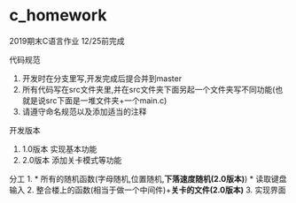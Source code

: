 # c_homework
2019期末C语言作业
12/25前完成

代码规范
1. 开发时在分支里写,开发完成后提合并到master
2. 所有代码写在src文件夹里,并在src文件夹下面另起一个文件夹写不同功能(也就是说src下面是一堆文件夹+一个main.c)
3. 请遵守命名规范以及添加适当的注释

开发版本
1. 1.0版本 实现基本功能
2. 2.0版本 添加关卡模式等功能

分工
1. 
    * 所有的随机函数(字母随机,位置随机,**下落速度随机(2.0版本)**)
    * 读取键盘输入
2. 整合楼上的函数(相当于做一个中间件)+**关卡的文件(2.0版本)**
3. 实现界面
